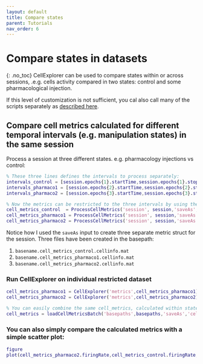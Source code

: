 ```yaml
---
layout: default
title: Compare states
parent: Tutorials
nav_order: 6
---
```

# Compare states in datasets
{: .no_toc}
CellExplorer can be used to compare states within or across sessions, .e.g. cells activity compared in two states: control and some pharmacological injection.

If this level of customization is not sufficient, you cal also call many of the scripts separately as [described here](https://cellexplorer.org/tutorials/individual-functions-tutorial/). 

## Compare cell metrics calculated for different temporal intervals (e.g. manipulation states) in the same session
Process a session at three different states. e.g. pharmacology injections vs control:

```m
% These three lines defines the intervals to process separately:
intervals_control = [session.epochs{1}.startTime,session.epochs{1}.stopTime];   % Control
intervals_pharmaco1 = [session.epochs{2}.startTime,session.epochs{2}.stopTime]; % Ka
intervals_pharmaco2 = [session.epochs{3}.startTime,session.epochs{3}.stopTime]; % Ca

% Now the metrics can be restricted to the three intervals by using the input: restrictToIntervals
cell_metrics_control  = ProcessCellMetrics('session', session,'saveAs','cell_metrics_control','restrictToIntervals',intervals_control);
cell_metrics_pharmaco1 = ProcessCellMetrics('session', session,'saveAs','cell_metrics_pharmaco1','restrictToIntervals',intervals_pharmaco1);
cell_metrics_pharmaco2 = ProcessCellMetrics('session', session,'saveAs','cell_metrics_pharmaco2','restrictToIntervals',intervals_pharmaco2);
```

Notice how I used the `saveAs` input to create three separate metric struct for the session. Three files have been created in the basepath:
1. `basename.cell_metrics_control.cellinfo.mat`
2. `basename.cell_metrics_pharmaco1.cellinfo.mat`
3. `basename.cell_metrics_pharmaco2.cellinfo.mat`

### Run CellExplorer on individual restricted dataset
```m
cell_metrics_pharmaco1 = CellExplorer('metrics',cell_metrics_pharmaco1); 
cell_metrics_pharmaco2 = CellExplorer('metrics',cell_metrics_pharmaco2); 

% You can easily combine the same cell_metrics, calculated within states, across session by calling:
cell_metrics = loadCellMetricsBatch('basepaths',basepaths,'saveAs','cell_metrics_control');
```

### You can also simply compare the calculated metrics with a simple scatter plot:
```m
figure
plot(cell_metrics_pharmaco2.firingRate,cell_metrics_control.firingRate,'.')
```
